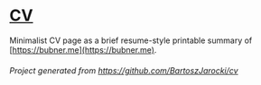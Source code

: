 # [CV](https://cv.bubner.me/)
Minimalist CV page as a brief resume-style printable summary of [https://bubner.me](https://bubner.me).
###### Project generated from https://github.com/BartoszJarocki/cv
